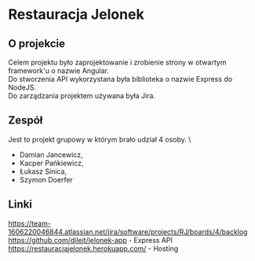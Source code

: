 # Restauracja Jelonek

## O projekcie 
Celem projektu było zaprojektowanie i zrobienie strony w otwartym framework'u o nazwie Angular. \
Do stworzenia API wykorzystana była biblioteka o nazwie Express do NodeJS. \
Do zarządzania projektem używana była Jira. 

## Zespół
Jest to projekt grupowy w którym brało udział 4 osoby. \
- Damian Jancewicz, 
- Kacper Pańkiewicz, 
- Łukasz Sinica, 
- Szymon Doerfer

## Linki
https://team-1606220046844.atlassian.net/jira/software/projects/RJ/boards/4/backlog \
https://github.com/dilejt/jelonek-app - Express API \
https://restauracjajelonek.herokuapp.com/ - Hosting 

